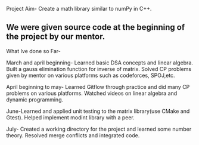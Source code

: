 Project Aim-
Create a math library similar to numPy in C++.

We were given source code at the beginning of the project by our mentor.
--------------------------------------------------------------------------------------------------------------------------------------------------------------------------------
What Ive done so Far-

March and april beginning- Learned basic DSA concepts and linear algebra. Built a gauss elimination function for inverse of matrix. Solved CP problems given by mentor on various platforms such as codeforces, SPOJ,etc.

April beginning to may- Learned Gitflow through practice and did many CP problems on various platforms. Watched videos on linear algebra and dynamic programming.

June-Learned and applied unit testing to the matrix library(use CMake and Gtest). Helped implement modint library with a peer.

July- Created a working directory for the project and learned some number theory. Resolved merge conflicts and integrated code.
